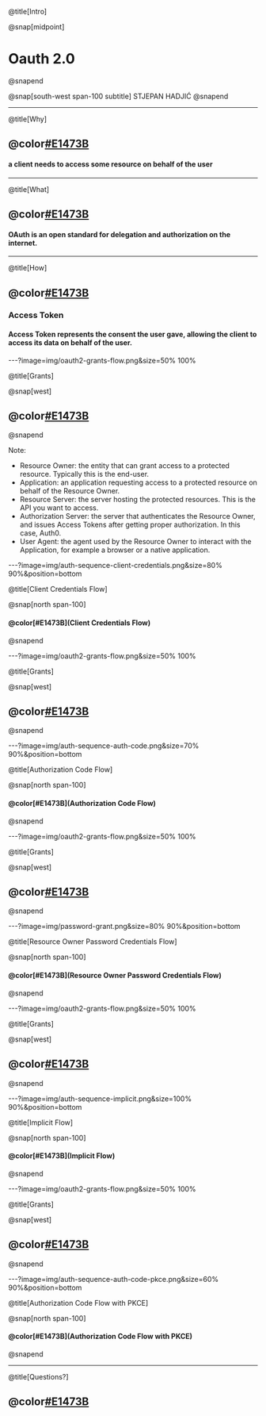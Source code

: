 @title[Intro]

@snap[midpoint]
# Oauth 2.0
@snapend

@snap[south-west span-100 subtitle]
STJEPAN HADJIĆ
@snapend

---

@title[Why]

## @color[#E1473B](why?)
#### a client needs to access some resource on behalf of the user

---

@title[What]

## @color[#E1473B](what?)
#### OAuth is an open standard for delegation and authorization on the internet.

---

@title[How]

## @color[#E1473B](how?)
### Access Token
#### Access Token represents the consent the user gave, allowing the client to access its data on behalf of the user.

---?image=img/oauth2-grants-flow.png&size=50% 100%

@title[Grants]

@snap[west]
## @color[#E1473B](grants)
@snapend

Note:

- Resource Owner: the entity that can grant access to a protected resource. Typically this is the end-user.
- Application: an application requesting access to a protected resource on behalf of the Resource Owner.
- Resource Server: the server hosting the protected resources. This is the API you want to access.
- Authorization Server: the server that authenticates the Resource Owner, and issues Access Tokens after getting proper authorization. In this case, Auth0.
- User Agent: the agent used by the Resource Owner to interact with the Application, for example a browser or a native application.

---?image=img/auth-sequence-client-credentials.png&size=80% 90%&position=bottom

@title[Client Credentials Flow]

@snap[north span-100]
#### @color[#E1473B](Client Credentials Flow)
@snapend

---?image=img/oauth2-grants-flow.png&size=50% 100%

@title[Grants]

@snap[west]
## @color[#E1473B](grants)
@snapend

---?image=img/auth-sequence-auth-code.png&size=70% 90%&position=bottom

@title[Authorization Code Flow]

@snap[north span-100]
#### @color[#E1473B](Authorization Code Flow)
@snapend

---?image=img/oauth2-grants-flow.png&size=50% 100%

@title[Grants]

@snap[west]
## @color[#E1473B](grants)
@snapend

---?image=img/password-grant.png&size=80% 90%&position=bottom

@title[Resource Owner Password Credentials Flow]

@snap[north span-100]
#### @color[#E1473B](Resource Owner Password Credentials Flow)
@snapend

---?image=img/oauth2-grants-flow.png&size=50% 100%

@title[Grants]

@snap[west]
## @color[#E1473B](grants)
@snapend

---?image=img/auth-sequence-implicit.png&size=100% 90%&position=bottom

@title[Implicit Flow]

@snap[north span-100]
#### @color[#E1473B](Implicit Flow)
@snapend

---?image=img/oauth2-grants-flow.png&size=50% 100%

@title[Grants]

@snap[west]
## @color[#E1473B](grants)
@snapend

---?image=img/auth-sequence-auth-code-pkce.png&size=60% 90%&position=bottom

@title[Authorization Code Flow with PKCE]

@snap[north span-100]
#### @color[#E1473B](Authorization Code Flow with PKCE)
@snapend

---

@title[Questions?]

## @color[#E1473B](Questions?)
